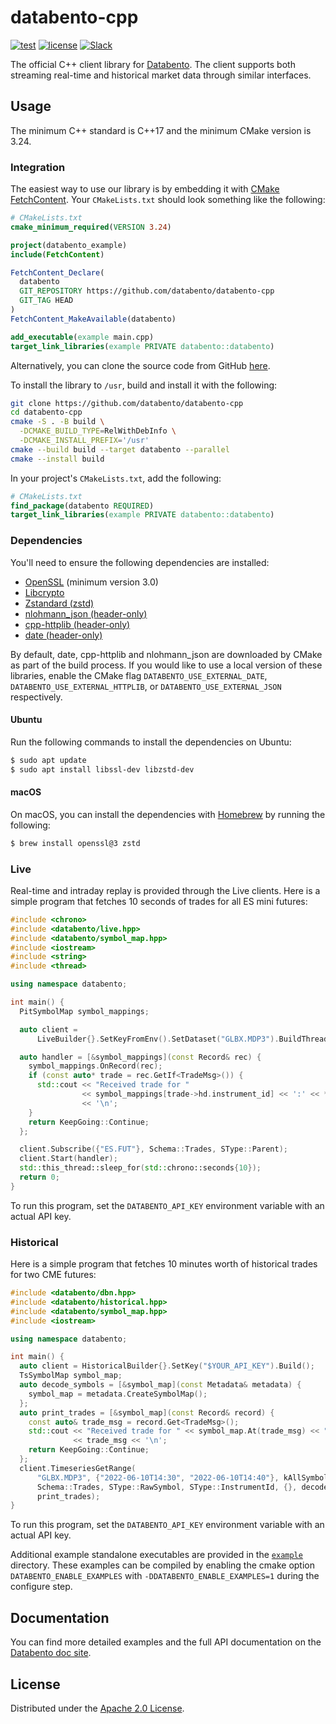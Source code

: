 # databento-cpp

[![test](https://github.com/databento/databento-cpp/actions/workflows/build.yaml/badge.svg?branch=main)](https://github.com/databento/databento-cpp/actions/workflows/build.yaml)
[![license](https://img.shields.io/github/license/databento/databento-cpp?color=blue)](./LICENSE)
[![Slack](https://img.shields.io/badge/join_Slack-community-darkblue.svg?logo=slack)](https://to.dbn.to/slack)

The official C++ client library for [Databento](https://databento.com).
The client supports both streaming real-time and historical market data through similar interfaces.

## Usage

The minimum C++ standard is C++17 and the minimum CMake version is 3.24.

### Integration

The easiest way to use our library is by embedding it with [CMake FetchContent](https://cmake.org/cmake/help/latest/module/FetchContent.html).
Your `CMakeLists.txt` should look something like the following:

```cmake
# CMakeLists.txt
cmake_minimum_required(VERSION 3.24)

project(databento_example)
include(FetchContent)

FetchContent_Declare(
  databento
  GIT_REPOSITORY https://github.com/databento/databento-cpp
  GIT_TAG HEAD
)
FetchContent_MakeAvailable(databento)

add_executable(example main.cpp)
target_link_libraries(example PRIVATE databento::databento)
```

Alternatively, you can clone the source code from GitHub [here](https://github.com/databento/databento-cpp).

To install the library to `/usr`, build and install it with the following:

```sh
git clone https://github.com/databento/databento-cpp
cd databento-cpp
cmake -S . -B build \
  -DCMAKE_BUILD_TYPE=RelWithDebInfo \
  -DCMAKE_INSTALL_PREFIX='/usr'
cmake --build build --target databento --parallel
cmake --install build
```

In your project's `CMakeLists.txt`, add the following:

```cmake
# CMakeLists.txt
find_package(databento REQUIRED)
target_link_libraries(example PRIVATE databento::databento)
```

### Dependencies

You'll need to ensure the following dependencies are installed:
- [OpenSSL](https://www.openssl.org/) (minimum version 3.0)
- [Libcrypto](https://www.openssl.org/docs/man3.0/man7/crypto.html)
- [Zstandard (zstd)](https://github.com/facebook/zstd)
- [nlohmann\_json (header-only)](https://github.com/nlohmann/json)
- [cpp-httplib (header-only)](https://github.com/yhirose/cpp-httplib)
- [date (header-only)](https://github.com/HowardHinnant/date)

By default, date, cpp-httplib and nlohmann\_json are downloaded by CMake as part of the build process.
If you would like to use a local version of these libraries, enable the CMake flag
`DATABENTO_USE_EXTERNAL_DATE`, `DATABENTO_USE_EXTERNAL_HTTPLIB`, or `DATABENTO_USE_EXTERNAL_JSON` respectively.

#### Ubuntu

Run the following commands to install the dependencies on Ubuntu:
```sh
$ sudo apt update
$ sudo apt install libssl-dev libzstd-dev
```

#### macOS

On macOS, you can install the dependencies with [Homebrew](https://brew.sh/) by running the following:
```sh
$ brew install openssl@3 zstd
```

### Live

Real-time and intraday replay is provided through the Live clients.
Here is a simple program that fetches 10 seconds of trades for all ES mini futures:

```cpp
#include <chrono>
#include <databento/live.hpp>
#include <databento/symbol_map.hpp>
#include <iostream>
#include <string>
#include <thread>

using namespace databento;

int main() {
  PitSymbolMap symbol_mappings;

  auto client =
      LiveBuilder{}.SetKeyFromEnv().SetDataset("GLBX.MDP3").BuildThreaded();

  auto handler = [&symbol_mappings](const Record& rec) {
    symbol_mappings.OnRecord(rec);
    if (const auto* trade = rec.GetIf<TradeMsg>()) {
      std::cout << "Received trade for "
                << symbol_mappings[trade->hd.instrument_id] << ':' << *trade
                << '\n';
    }
    return KeepGoing::Continue;
  };

  client.Subscribe({"ES.FUT"}, Schema::Trades, SType::Parent);
  client.Start(handler);
  std::this_thread::sleep_for(std::chrono::seconds{10});
  return 0;
}
```
To run this program, set the `DATABENTO_API_KEY` environment variable with an actual API key.

### Historical

Here is a simple program that fetches 10 minutes worth of historical trades for two CME futures:

```cpp
#include <databento/dbn.hpp>
#include <databento/historical.hpp>
#include <databento/symbol_map.hpp>
#include <iostream>

using namespace databento;

int main() {
  auto client = HistoricalBuilder{}.SetKey("$YOUR_API_KEY").Build();
  TsSymbolMap symbol_map;
  auto decode_symbols = [&symbol_map](const Metadata& metadata) {
    symbol_map = metadata.CreateSymbolMap();
  };
  auto print_trades = [&symbol_map](const Record& record) {
    const auto& trade_msg = record.Get<TradeMsg>();
    std::cout << "Received trade for " << symbol_map.At(trade_msg) << ": "
              << trade_msg << '\n';
    return KeepGoing::Continue;
  };
  client.TimeseriesGetRange(
      "GLBX.MDP3", {"2022-06-10T14:30", "2022-06-10T14:40"}, kAllSymbols,
      Schema::Trades, SType::RawSymbol, SType::InstrumentId, {}, decode_symbols,
      print_trades);
}
```

To run this program, set the `DATABENTO_API_KEY` environment variable with an actual API key.

Additional example standalone executables are provided in the [`example`](./example) directory.
These examples can be compiled by enabling the cmake option `DATABENTO_ENABLE_EXAMPLES` with `-DDATABENTO_ENABLE_EXAMPLES=1` during the configure step.

## Documentation

You can find more detailed examples and the full API documentation on the [Databento doc site](https://databento.com/docs/quickstart?historical=cpp&live=cpp).

## License

Distributed under the [Apache 2.0 License](https://www.apache.org/licenses/LICENSE-2.0.html).
